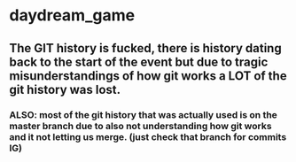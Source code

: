 # daydream_game

## The GIT history is fucked, there is history dating back to the start of the event but due to tragic misunderstandings of how git works a LOT of the git history was lost.

### ALSO: most of the git history that was actually used is on the master branch due to also not understanding how git works and it not letting us merge. (just check that branch for commits IG)
